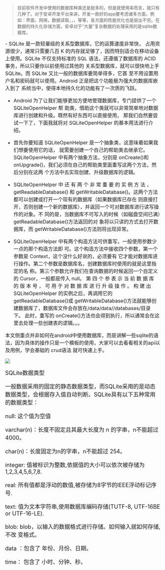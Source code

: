 > 目前软件开发中使用的数据库种类还是挺多的，但是就使用率而言，就只有几种了。对于安卓开发平台来讲，开发一款好的app要考虑诸多方面，例如：界面，网络，数据读取，，，等等，各方面的性能优化也是层出不穷。在数据的持久化存储方面，安卓对于“大量”复杂数据的处理采用的是sqlite数据库。

<font size=3> - SQLite 是一款轻量级的关系型数据库，它的运算速度非常快， 占用资源很少，通常只需要几百 K 的内存就足够了，因而特别适合在移动设备上使用。SQLite 不仅支持标准的 SQL 语法，还遵循了数据库的 ACID 事务，所以只要你以前使用过其他的 关系型数据库，就可以很快地上手 SQLite。而 SQLite 又比一般的数据库要简单得多，它甚 至不用设置用户名和密码就可以使用。Android 正是把这个功能极为强大的数据库嵌入到了 系统当中，使得本地持久化的功能有了一次质的飞跃。

- Android 为了让我们能够更加方便地管理数据库，专门提供了一个 SQLiteOpenHelper 帮 助类，借助这个类就可以非常简单地对数据库进行创建和升级。既然有好东西可以直接使用， 那我们自然要尝试一下了，下面我就将对 SQLiteOpenHelper 的基本用法进行介绍。

- 首先你要知道 SQLiteOpenHelper 是一个抽象类，这意味着如果我们想要使用它的话， 就需要创建一个自己的帮助类去继承它。SQLiteOpenHelper 中有两个抽象方法，分别是 onCreate()和 onUpgrade()，我们必须在自己的帮助类里面重写这两个方法，然后分别在这两 个方法中去实现创建、升级数据库的逻辑。

- SQLiteOpenHelper 中 还 有 两 个 非 常 重 要 的 实 例 方 法 ， getReadableDatabase() 和 getWritableDatabase()。这两个方法都可以创建或打开一个现有的数据库（如果数据库已存在 则直接打开，否则创建一个新的数据库），并返回一个可对数据库进行读写操作的对象。不 同的是，当数据库不可写入的时候（如磁盘空间已满）getReadableDatabase()方法返回的对 象将以只读的方式去打开数据库，而 getWritableDatabase()方法则将出现异常。

- SQLiteOpenHelper 中有两个构造方法可供重写，一般使用参数少一点的那个构造方法即 可。这个构造方法中接收四个参数，第一个参数是 Context，这个没什么好说的，必须要有 它才能对数据库进行操作。第二个参数是数据库名，创建数据库时使用的就是这里指定的名 称。第三个参数允许我们在查询数据的时候返回一个自定义的 Cursor，一般都是传入 null。 第 四 个 参 表 示 当 前 数 据 库 的 版 本 号 ， 可 用 于 对 数 据 库 进 行 升 级 操 作 。 构 建 出 SQLiteOpenHelper 的实例之后，再调用它的 getReadableDatabase()或 getWritableDatabase()方法就能够创建数据库了，数据库文件会存放在/data/data/<package name>/databases/目录下。 
此时，重写的 onCreate()方法也会得到执行，所以通常会在这里去处理一些创建表的逻辑。。。

本文侧重点并非如何在android中使用数据库，而是讲解一些sqlite的语法，因为具体的操作只是一个模板的使用，大家可以去看看相关的api以及用例，学会基础的 crud语法 就可快速上手。


![](http://i.imgur.com/i3xE5SR.png)

<font size=4> SQLite数据类型

一般数据采用的固定的静态数据类型，而SQLite采用的是动态数据类型，会根据存入值自动判断。SQLite具有以下五种常用的数据类型：

null: 这个值为空值

varchar(n)：长度不固定且其最大长度为 n 的字串，n不能超过 4000。

char(n)：长度固定为n的字串，n不能超过 254。

integer: 值被标识为整数,依据值的大小可以依次被存储为1,2,3,4,5,6,7,8.

real: 所有值都是浮动的数值,被存储为8字节的IEEE浮动标记序号.

text: 值为文本字符串,使用数据库编码存储(TUTF-8, UTF-16BE or UTF-16-LE).

blob: blob，以输入的数据格式进行存储。如何输入就如何存储,不改  变格式。

data ：包含了 年份、月份、日期。

time： 包含了 小时、分钟、秒。

